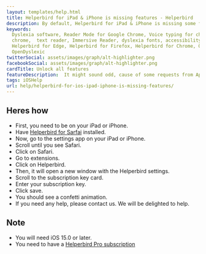```yaml
---
layout: templates/help.html
title: Helperbird for iPad & iPhone is missing features - Helperbird
description: By default, Helperbird for iPad & iPhone is missing some features. Learn how to unlock them.
keywords:
  Dyslexia software, Reader Mode for Google Chrome, Voice typing for chrome, Text to speech for
  chrome,  text reader, Immersive Reader, dyslexia fonts, accessibility software, dyslexia software,
  Helperbird for Edge, Helperbird for Firefox, Helperbird for Chrome, Opendyslexic for Chrome,
  OpenDyslexic
twitterSocial: assets/images/graph/alt-highlighter.png
facebookSocial: assets/images/graph/alt-highlighter.png
cardTitle: Unlock all features
featureDescription:  It might sound odd, cause of some requests from Apple. We have to hide Helperbirds paid features if you're not signed in. So to unlock the Pro features, I will show you how to use your subscription key.
tags: iOSHelp
url: help/helperbird-for-ios-ipad-iphone-is-missing-features/
---
```



## Heres how 
- First, you need to be on your iPad or iPhone.
- Have [Helperbird for Sarfai](https://apps.apple.com/us/app/helperbird-for-safari/id1589138053 "Helperbird for Safari link")  installed.
- Now, go to the settings app on your iPad or iPhone.
- Scroll until you see Safari.
- Click on Safari.
- Go to extensions.
- Click on Helperbird.
- Then, it will open a new window with the Helperbird settings.
- Scroll to the subscription key card.
- Enter your subscription key.
- Click save.
- You should see a confetti animation.
- If you need any help, please contact us. We will be delighted to help.

## Note
- You will need iOS 15.0 or later.
- You need to have a [Helperbird Pro subscription](https://www.helperbird.com/pricing "Helperbird for Safari link")


